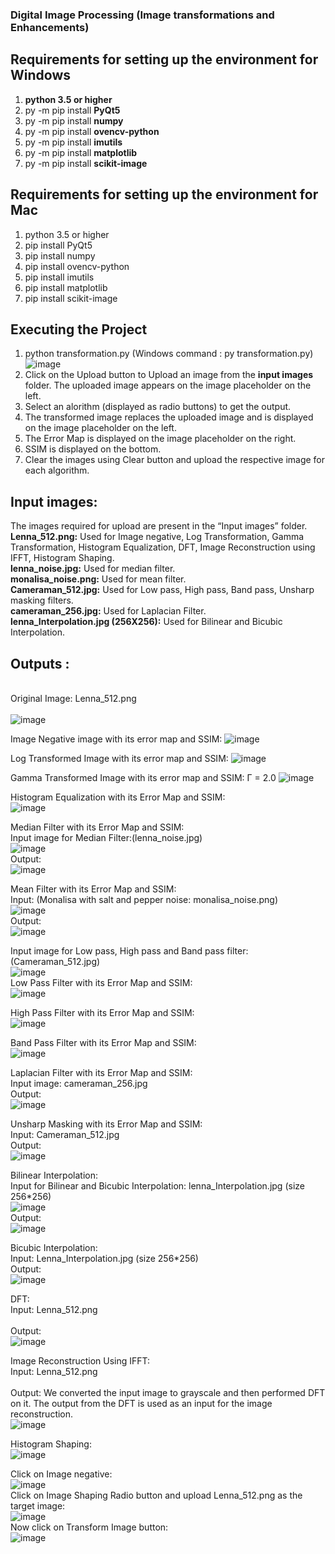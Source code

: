 ### Digital Image Processing (Image transformations and Enhancements)

## Requirements for setting up the environment for Windows
1) **python 3.5 or higher**
2) py -m pip install **PyQt5**
3) py -m pip install **numpy**
4) py -m pip install **ovencv-python**
5) py -m pip install **imutils**
6) py -m pip install **matplotlib**
7) py -m pip install **scikit-image**


## Requirements for setting up the environment for Mac
1) python 3.5 or higher
2) pip install PyQt5
3) pip install numpy
4) pip install ovencv-python
5) pip install imutils
6) pip install matplotlib
7) pip install scikit-image


	

## Executing the Project

1. python transformation.py (Windows command : py transformation.py)
<br>![image](https://user-images.githubusercontent.com/60146983/236318113-0cae4c35-a7af-4f9d-ab61-5f3ceb10533c.png)
2. Click on the Upload button to Upload an image from the **input images** folder. The uploaded image appears on the image placeholder on the left.
3. Select an alorithm (displayed as radio buttons) to get the output.
4. The transformed image replaces the uploaded image and is displayed on the image placeholder on the left.
5. The Error Map is displayed on the image placeholder on the right.
6. SSIM is displayed on the bottom.
7. Clear the images using Clear button and upload the respective image for each algorithm.

## Input images:
The images required for upload are present in the “Input images” folder.
<br>**Lenna_512.png:** Used for Image negative, Log Transformation, Gamma Transformation, Histogram Equalization, DFT, Image Reconstruction using IFFT, Histogram Shaping.
<br>**lenna_noise.jpg:** Used for median filter.
<br>**monalisa_noise.png:** Used for mean filter.
<br>**Cameraman_512.jpg:** Used for Low pass, High pass, Band pass, Unsharp masking filters.
<br>**cameraman_256.jpg:** Used for Laplacian Filter.
<br>**lenna_Interpolation.jpg (256X256):** Used for Bilinear and Bicubic Interpolation.

## Outputs :
<br>Original Image:  Lenna_512.png   
<br>![image](https://user-images.githubusercontent.com/60146983/236314492-ab9bd7af-79ef-4877-b829-5c3a40a5c876.png)

Image Negative image with its error map and SSIM: 
![image](https://user-images.githubusercontent.com/60146983/236314945-060d898e-d383-4fbd-9731-b41d989b5dd4.png)

Log Transformed Image with its error map and SSIM: 
![image](https://user-images.githubusercontent.com/60146983/236315199-ea1e8183-a7c5-424e-8011-e0b61cde2d02.png)

Gamma Transformed Image with its error map and SSIM: Γ = 2.0
![image](https://user-images.githubusercontent.com/60146983/236315289-51e926c8-60f6-452a-952a-43163615b2c9.png)

                   
Histogram Equalization with its Error Map and SSIM:                         
![image](https://user-images.githubusercontent.com/60146983/236315402-a95ecca4-8f6e-442d-91c9-a008eab48adb.png)

Median Filter with its Error Map and SSIM:
<br>Input image for Median Filter:(lenna_noise.jpg)
<br>![image](https://user-images.githubusercontent.com/60146983/236315491-b5718d6e-6a58-41e6-9d88-383cb1788403.png)
<br>Output:
<br>![image](https://user-images.githubusercontent.com/60146983/236315541-943a88dc-cfb2-4fdc-9eee-776d71049ef8.png)

Mean Filter with its Error Map and SSIM: 
<br>Input: (Monalisa with salt and pepper noise: monalisa_noise.png)
<br>![image](https://user-images.githubusercontent.com/60146983/236315618-9162dcec-4103-454d-aa34-dbffda293381.png)
<br>Output:
<br>![image](https://user-images.githubusercontent.com/60146983/236315684-22696f5b-9d9b-4aa3-bc05-086065fd6962.png)

Input image for Low pass, High pass and Band pass filter: (Cameraman_512.jpg)
<br>![image](https://user-images.githubusercontent.com/60146983/236315775-5e3b3448-2850-4429-b630-e3ccb4bb76aa.png)
<br>Low Pass Filter with its Error Map and SSIM:
<br>![image](https://user-images.githubusercontent.com/60146983/236315842-a766f874-c0fc-4cb3-8509-79e97aa556fe.png)

High Pass Filter with its Error Map and SSIM:
<br>![image](https://user-images.githubusercontent.com/60146983/236315896-5c0e22f2-9fed-45cb-8a8b-ebaa6b5a8c2c.png)

Band Pass Filter with its Error Map and SSIM:
<br>![image](https://user-images.githubusercontent.com/60146983/236315975-a70f6932-968b-4c19-85b5-99c9a0a1f3b7.png)

Laplacian Filter with its Error Map and SSIM:
<br>Input image: cameraman_256.jpg
<br>Output:
<br>![image](https://user-images.githubusercontent.com/60146983/236316045-6266b8a3-29df-4957-b5d3-429259393508.png)

Unsharp Masking with its Error Map and SSIM:
<br>Input: Cameraman_512.jpg
<br>Output:
<br>![image](https://user-images.githubusercontent.com/60146983/236316117-ec6e991b-f21e-41fc-a7b8-ad8338554578.png)

Bilinear Interpolation:
<br>Input for Bilinear and Bicubic Interpolation: lenna_Interpolation.jpg (size 256*256)
<br>![image](https://user-images.githubusercontent.com/60146983/236316206-9888a062-8f11-41bf-9192-34bc1ef6093d.png)
<br>Output: 
<br>![image](https://user-images.githubusercontent.com/60146983/236316291-6c1355c2-fcf6-454c-94e1-ba1511638938.png)

Bicubic Interpolation: 
<br>Input: Lenna_Interpolation.jpg (size 256*256)
<br>Output:
<br>![image](https://user-images.githubusercontent.com/60146983/236316377-a16f775c-b5d1-4a1c-b870-27c81077d850.png)

DFT: 
<br>Input: Lenna_512.png  
<br>Output:
<br>![image](https://user-images.githubusercontent.com/60146983/236316467-d9173698-926e-4359-bd52-d71259bf044e.png)

Image Reconstruction Using IFFT:
<br>Input: Lenna_512.png  
<br>Output: We converted the input image to grayscale and then performed DFT on it. The output from the DFT is used as an input for the image reconstruction.
<br>![image](https://user-images.githubusercontent.com/60146983/236316541-ff32c667-3fc9-49e5-982d-262b3771ac76.png)

Histogram Shaping:
<br>![image](https://user-images.githubusercontent.com/60146983/236316661-89a14614-9b1c-4dc2-9942-cc2bc68480f1.png)

Click on Image negative:
<br>![image](https://user-images.githubusercontent.com/60146983/236316779-210dd468-88ec-4180-9d5c-181430fad837.png)
<br>Click on Image Shaping Radio button and upload Lenna_512.png as the target image:
<br>![image](https://user-images.githubusercontent.com/60146983/236316839-98dfc0c7-1777-408f-86d1-6dba3f8a3e99.png)
<br>Now click on Transform Image button:
<br>![image](https://user-images.githubusercontent.com/60146983/236316907-1caa32bd-371b-411a-a856-12d3bf954a62.png)

